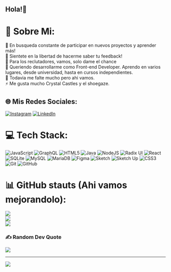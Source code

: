 ## Hola!👋

# 💫 Sobre Mi:
🔭 En busqueda constante de participar en nuevos proyectos y aprender más!<br>👯 Sientete en la libertad de hacerme saber tu feedback!<br>🤝 Para los reclutadores, vamos, solo dame el chance <br>🌱 Queriendo desarrollarme como Front-end Developer. Aprendo en varios lugares, desde universidad, hasta en cursos independientes.<br>💬 Todavia me falte mucho pero ahi vamos.<br>⚡ Me gusta mucho Crystal Castles y el shoegaze.


## 🌐 Mis Redes Sociales:
[![Instagram](https://img.shields.io/badge/Instagram-%23E4405F.svg?logo=Instagram&logoColor=white)](https://instagram.com/angel___sp) [![LinkedIn](https://img.shields.io/badge/LinkedIn-%230077B5.svg?logo=linkedin&logoColor=white)](https://linkedin.com/in/angel-santizo-309745299) 

# 💻 Tech Stack:
![JavaScript](https://img.shields.io/badge/javascript-%23323330.svg?style=for-the-badge&logo=javascript&logoColor=%23F7DF1E) ![GraphQL](https://img.shields.io/badge/-GraphQL-E10098?style=for-the-badge&logo=graphql&logoColor=white) ![HTML5](https://img.shields.io/badge/html5-%23E34F26.svg?style=for-the-badge&logo=html5&logoColor=white) ![Java](https://img.shields.io/badge/java-%23ED8B00.svg?style=for-the-badge&logo=openjdk&logoColor=white) ![NodeJS](https://img.shields.io/badge/node.js-6DA55F?style=for-the-badge&logo=node.js&logoColor=white) ![Radix UI](https://img.shields.io/badge/radix%20ui-161618.svg?style=for-the-badge&logo=radix-ui&logoColor=white) ![React](https://img.shields.io/badge/react-%2320232a.svg?style=for-the-badge&logo=react&logoColor=%2361DAFB) ![SQLite](https://img.shields.io/badge/sqlite-%2307405e.svg?style=for-the-badge&logo=sqlite&logoColor=white) ![MySQL](https://img.shields.io/badge/mysql-4479A1.svg?style=for-the-badge&logo=mysql&logoColor=white) ![MariaDB](https://img.shields.io/badge/MariaDB-003545?style=for-the-badge&logo=mariadb&logoColor=white) ![Figma](https://img.shields.io/badge/figma-%23F24E1E.svg?style=for-the-badge&logo=figma&logoColor=white) ![Sketch](https://img.shields.io/badge/Sketch-FFB387?style=for-the-badge&logo=sketch&logoColor=black) ![Sketch Up](https://img.shields.io/badge/SketchUp-005F9E?style=for-the-badge&logo=sketchup&logoColor=white) ![CSS3](https://img.shields.io/badge/css3-%231572B6.svg?style=for-the-badge&logo=css3&logoColor=white) ![Git](https://img.shields.io/badge/git-%23F05033.svg?style=for-the-badge&logo=git&logoColor=white) ![GitHub](https://img.shields.io/badge/github-%23121011.svg?style=for-the-badge&logo=github&logoColor=white)
# 📊 GitHub stauts (Ahi vamos mejorandolo):
![](https://github-readme-stats.vercel.app/api?username=AngelSantizo&theme=dark&hide_border=false&include_all_commits=false&count_private=false)<br/>
![](https://nirzak-streak-stats.vercel.app/?user=AngelSantizo&theme=dark&hide_border=false)<br/>
![](https://github-readme-stats.vercel.app/api/top-langs/?username=AngelSantizo&theme=dark&hide_border=false&include_all_commits=false&count_private=false&layout=compact)

### ✍️ Random Dev Quote
![](https://quotes-github-readme.vercel.app/api?type=horizontal&theme=radical)

---
[![](https://visitcount.itsvg.in/api?id=AngelSantizo&icon=2&color=4)](https://visitcount.itsvg.in)

<!-- Proudly created with GPRM ( https://gprm.itsvg.in ) -->
